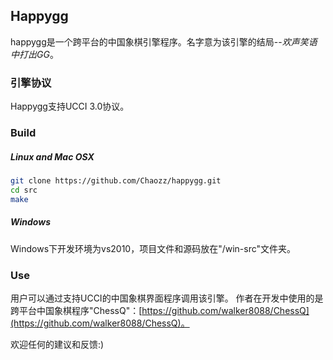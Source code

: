## Happygg

happygg是一个跨平台的中国象棋引擎程序。名字意为该引擎的结局--*欢声笑语中打出GG*。

### 引擎协议

Happygg支持UCCI 3.0协议。

### Build

##### Linux and Mac OSX

```sh
git clone https://github.com/Chaozz/happygg.git
cd src
make
```

##### Windows

Windows下开发环境为vs2010，项目文件和源码放在"/win-src"文件夹。

### Use

用户可以通过支持UCCI的中国象棋界面程序调用该引擎。
作者在开发中使用的是跨平台中国象棋程序"ChessQ"：[https://github.com/walker8088/ChessQ](https://github.com/walker8088/ChessQ)。

欢迎任何的建议和反馈:)

